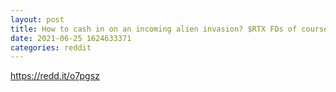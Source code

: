 ```yaml
--- 
layout: post 
title: How to cash in on an incoming alien invasion? $RTX FDs of course! 
date: 2021-06-25 1624633371 
categories: reddit 
--- 
```

https://redd.it/o7pgsz